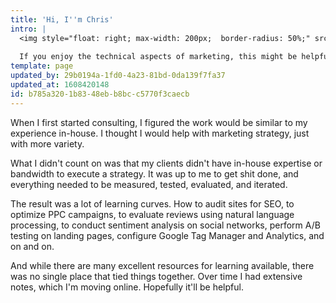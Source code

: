 ```yaml
---
title: 'Hi, I''m Chris'
intro: |
  <img style="float: right; max-width: 200px;  border-radius: 50%;" src="/img/home/chrish.png">I'm a long time marketer, mostly for technical B2B products. I also co-founded Adfury, a SaaS platform for optimizing search advertising.  This site is mostly a collection of how-tos for digital marketing. 
  
  If you enjoy the technical aspects of marketing, this might be helpful. If you don't, [get in touch](mailto:chris@generalgrowthanalytics.com) and I'll do it for you.
template: page
updated_by: 29b0194a-1fd0-4a23-81bd-0da139f7fa37
updated_at: 1608420148
id: b785a320-1b83-48eb-b8bc-c5770f3caecb
---
```

When I first started consulting, I figured the work would be similar to my experience in-house. I thought I would help with marketing strategy, just with more variety. 

What I didn't count on was that my clients didn't have in-house expertise or bandwidth to execute a strategy. It was up to me to get shit done, and everything needed to be measured, tested, evaluated, and iterated. 

The result was a lot of learning curves. How to audit sites for SEO, to optimize PPC campaigns, to evaluate reviews using natural language processing, to conduct sentiment analysis on social networks, perform A/B testing on landing pages, configure Google Tag Manager and Analytics, and on and on. 

And while there are many excellent resources for learning available, there was no single place that tied things together. Over time I had extensive notes, which I'm moving online. Hopefully it'll be helpful.
